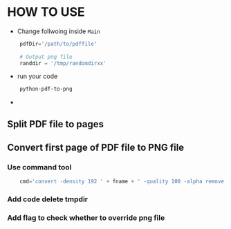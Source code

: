# HOW TO USE
* Change follwoing inside `Main`

``` python
	pdfDir='/path/to/pdffile'
		
	# Output png file
    randdir = '/tmp/randomdirxx'
```
* run your code

``` bash
	python-pdf-to-png
```

*
## Split PDF file to pages
## Convert first page of PDF file to PNG file
### Use command tool

``` python
	cmd='convert -density 192 ' + fname + ' -quality 100 -alpha remove ' + pngName
```

### Add code delete tmpdir
### Add flag to check whether to override png file


